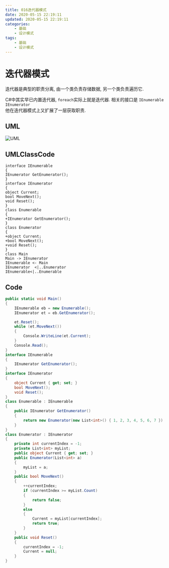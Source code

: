 ```yaml
---
title: 016迭代器模式
date: 2020-05-15 22:19:11
updated: 2020-05-15 22:19:11
categories:
	- 基础
	- 设计模式
tags: 
	- 基础
	- 设计模式
---
```


# 迭代器模式

迭代器是典型的职责分离, 由一个类负责存储数据, 另一个类负责遍历它.

C#中其实早已内置迭代器, `foreach`实际上就是迭代器. 相关的接口是 `IEnumerable` `IEnumerator`  
他在迭代器模式上又扩展了一层获取职责.
<!--more-->
## UML

![UML](http://www.plantuml.com/plantuml/png/TP1D2i8m48NtSufPAg6zG8iKHCH5NNY3j1sXaXz89aLGxwwXI1jjDu57tZSVCvLdwJXe1RrXSbVP4fuE9cXoib443_WcjWwFn5FQR0juBM2n-E5iSwEMSH-S8yC5DDOghEr0PxfpP0VRTtWXJpnEQfNq7XEtM9KdIE8LlsBnPnRBwbhs1kA3sIxTPdOHBBEnE2zW-Spp5M3wYWagCbtGwWq0)

## UMLClassCode

```
interface IEnumerable
{
IEnumerator GetEnumerator();
}
interface IEnumerator 
{
object Current;
bool MoveNext();
void Reset();
}
class Enumerable
{
+IEnumerator GetEnumerator();
}
class Enumerator 
{
+object Current;
+bool MoveNext();
+void Reset();
}
class Main
Main -> IEnumerator 
IEnumerable <- Main
IEnumerator  <|..Enumerator 
IEnumerable<|..Enumerable
```

## Code

```C#
public static void Main()
{
    IEnumerable eb = new Enumerable();
    IEnumerator et = eb.GetEnumerator();

    et.Reset();
    while (et.MoveNext())
    {
        Console.WriteLine(et.Current);
    }
    Console.Read();
}
interface IEnumerable
{
    IEnumerator GetEnumerator();
}
interface IEnumerator
{
    object Current { get; set; }
    bool MoveNext();
    void Reset();
}
class Enumerable : IEnumerable
{
    public IEnumerator GetEnumerator()
    {
        return new Enumerator(new List<int>() { 1, 2, 3, 4, 5, 6, 7 });
    }
}
class Enumerator : IEnumerator
{
    private int currentIndex = -1;
    private List<int> myList;
    public object Current { get; set; }
    public Enumerator(List<int> a)
    {
        myList = a;
    }
    public bool MoveNext()
    {
        ++currentIndex;
        if (currentIndex >= myList.Count)
        {
            return false;
        }
        else
        {
            Current = myList[currentIndex];
            return true;
        }
    }
    public void Reset()
    {
        currentIndex = -1;
        Current = null;
    }
}
```